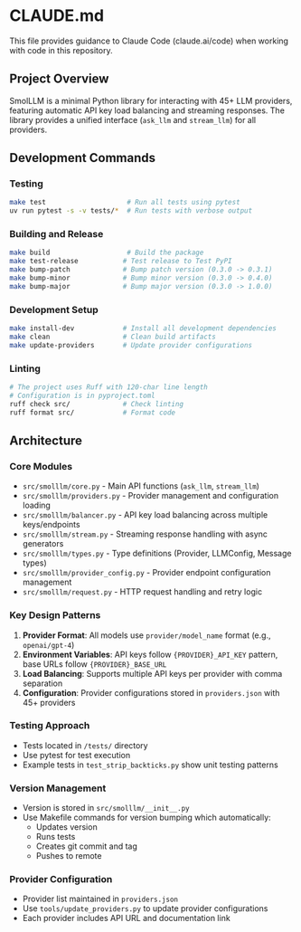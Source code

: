 # CLAUDE.md

This file provides guidance to Claude Code (claude.ai/code) when working with code in this repository.

## Project Overview

SmolLLM is a minimal Python library for interacting with 45+ LLM providers, featuring automatic API key load balancing and streaming responses. The library provides a unified interface (`ask_llm` and `stream_llm`) for all providers.

## Development Commands

### Testing
```bash
make test                    # Run all tests using pytest
uv run pytest -s -v tests/*  # Run tests with verbose output
```

### Building and Release
```bash
make build                   # Build the package
make test-release           # Test release to Test PyPI
make bump-patch             # Bump patch version (0.3.0 -> 0.3.1)
make bump-minor             # Bump minor version (0.3.0 -> 0.4.0)
make bump-major             # Bump major version (0.3.0 -> 1.0.0)
```

### Development Setup
```bash
make install-dev            # Install all development dependencies
make clean                  # Clean build artifacts
make update-providers       # Update provider configurations
```

### Linting
```bash
# The project uses Ruff with 120-char line length
# Configuration is in pyproject.toml
ruff check src/             # Check linting
ruff format src/            # Format code
```

## Architecture

### Core Modules
- `src/smolllm/core.py` - Main API functions (`ask_llm`, `stream_llm`)
- `src/smolllm/providers.py` - Provider management and configuration loading
- `src/smolllm/balancer.py` - API key load balancing across multiple keys/endpoints
- `src/smolllm/stream.py` - Streaming response handling with async generators
- `src/smolllm/types.py` - Type definitions (Provider, LLMConfig, Message types)
- `src/smolllm/provider_config.py` - Provider endpoint configuration management
- `src/smolllm/request.py` - HTTP request handling and retry logic

### Key Design Patterns
1. **Provider Format**: All models use `provider/model_name` format (e.g., `openai/gpt-4`)
2. **Environment Variables**: API keys follow `{PROVIDER}_API_KEY` pattern, base URLs follow `{PROVIDER}_BASE_URL`
3. **Load Balancing**: Supports multiple API keys per provider with comma separation
4. **Configuration**: Provider configurations stored in `providers.json` with 45+ providers

### Testing Approach
- Tests located in `/tests/` directory
- Use pytest for test execution
- Example tests in `test_strip_backticks.py` show unit testing patterns

### Version Management
- Version is stored in `src/smolllm/__init__.py`
- Use Makefile commands for version bumping which automatically:
  - Updates version
  - Runs tests
  - Creates git commit and tag
  - Pushes to remote

### Provider Configuration
- Provider list maintained in `providers.json`
- Use `tools/update_providers.py` to update provider configurations
- Each provider includes API URL and documentation link